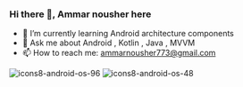 ### Hi there 👋, Ammar nousher here

<!--
**ammar-nousher-ali/ammar-nousher-ali** is a ✨ _special_ ✨ repository because its `README.md` (this file) appears on your GitHub profile.
-->

<!--
Here are some ideas to get you started:

- 🔭 I’m currently working on Android Kotlin
-->
- 🌱 I’m currently learning Android architecture components
- 💬 Ask me about Android , Kotlin , Java , MVVM
- 📫 How to reach me: ammarnousher773@gmail.com

![icons8-android-os-96](https://user-images.githubusercontent.com/50176159/203555368-1d39522c-be3b-40d7-9eb9-d532a21da158.png)
![icons8-android-os-48](https://user-images.githubusercontent.com/50176159/203556075-6c796779-88f0-4bda-887b-2b57cd30c334.png)


<!--
- 😄 Pronouns: ...
- ⚡ Fun fact: ...

- 👯 I’m looking to collaborate on open source projects

- 🤔 I’m looking for help with ...
-->

